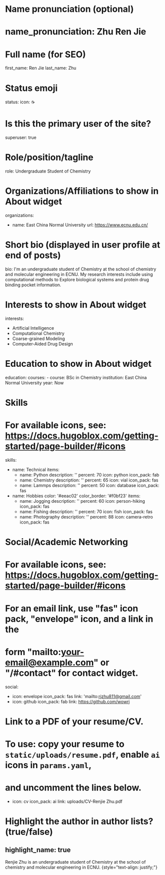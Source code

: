 
# Name pronunciation (optional)
# name_pronunciation: Zhu Ren Jie

# Full name (for SEO)
first_name: Ren Jie
last_name: Zhu

# Status emoji
status:
  icon: ☕️

# Is this the primary user of the site?
superuser: true

# Role/position/tagline
role: Undergraduate Student of Chemistry

# Organizations/Affiliations to show in About widget
organizations:
  - name: East China Normal University
    url: https://www.ecnu.edu.cn/

# Short bio (displayed in user profile at end of posts)
bio: I'm an undergraduate student of Chemistry at the school of chemistry and molecular engineering in ECNU. My research interests include using computational methods to Explore biological systems and protein drug binding pocket information.

# Interests to show in About widget
interests:
  - Artificial Intelligence
  - Computational Chemistry
  - Coarse-grained Modeling
  - Computer-Aided Drug Design

# Education to show in About widget
education:
  courses:
    - course: BSc in Chemistry
      institution: East China Normal University
      year: Now

# Skills
# For available icons, see: https://docs.hugoblox.com/getting-started/page-builder/#icons
skills:
  - name: Technical
    items:
      - name: Python
        description: ''
        percent: 70
        icon: python
        icon_pack: fab
      - name: Chemistry
        description: ''
        percent: 65
        icon: vial
        icon_pack: fas
      - name: Lammps
        description: ''
        percent: 50
        icon: database
        icon_pack: fas
  - name: Hobbies
    color: '#eeac02'
    color_border: '#f0bf23'
    items:
      - name: Jogging
        description: ''
        percent: 60
        icon: person-hiking
        icon_pack: fas
      - name: Fishing
        description: ''
        percent: 70
        icon: fish
        icon_pack: fas
      - name: Photography
        description: ''
        percent: 88
        icon: camera-retro
        icon_pack: fas

# Social/Academic Networking
# For available icons, see: https://docs.hugoblox.com/getting-started/page-builder/#icons
#   For an email link, use "fas" icon pack, "envelope" icon, and a link in the
#   form "mailto:your-email@example.com" or "/#contact" for contact widget.
social:
  - icon: envelope
    icon_pack: fas
    link: 'mailto:rjzhu811@gmail.com'
  - icon: github
    icon_pack: fab
    link: https://github.com/wowrj
  # Link to a PDF of your resume/CV.
  # To use: copy your resume to `static/uploads/resume.pdf`, enable `ai` icons in `params.yaml`,
  # and uncomment the lines below.
  - icon: cv
    icon_pack: ai
    link: uploads/CV-Renjie Zhu.pdf

# Highlight the author in author lists? (true/false)
highlight_name: true
---

Renjie Zhu is an undergraduate student of Chemistry at the school of chemistry and molecular engineering in ECNU.
{style="text-align: justify;"}

